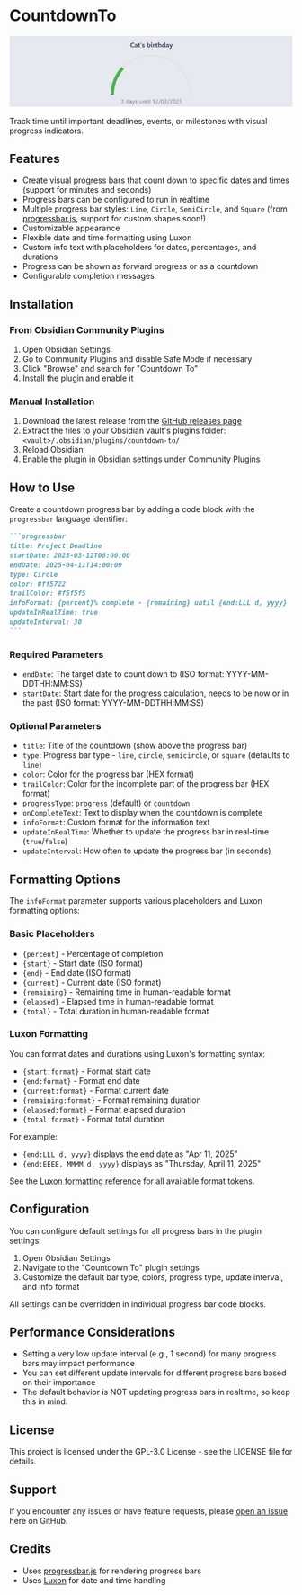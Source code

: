 # CountdownTo

![CountdownTo](./screenshot.png)

Track time until important deadlines, events, or milestones with visual progress indicators.

## Features

- Create visual progress bars that count down to specific dates and times (support for minutes and seconds)
- Progress bars can be configured to run in realtime
- Multiple progress bar styles: `Line`, `Circle`, `SemiCircle`, and `Square` (from [progressbar.js](https://kimmobrunfeldt.github.io/progressbar.js/), support for custom shapes soon!)
- Customizable appearance
- Flexible date and time formatting using Luxon
- Custom info text with placeholders for dates, percentages, and durations
- Progress can be shown as forward progress or as a countdown
- Configurable completion messages

## Installation

### From Obsidian Community Plugins

1. Open Obsidian Settings
2. Go to Community Plugins and disable Safe Mode if necessary
3. Click "Browse" and search for "Countdown To"
4. Install the plugin and enable it

### Manual Installation

1. Download the latest release from the [GitHub releases page](https://github.com/guicattani/countdown-to/releases)
2. Extract the files to your Obsidian vault's plugins folder: `<vault>/.obsidian/plugins/countdown-to/`
3. Reload Obsidian
4. Enable the plugin in Obsidian settings under Community Plugins

## How to Use

Create a countdown progress bar by adding a code block with the `progressbar` language identifier:

````markdown
```progressbar
title: Project Deadline
startDate: 2025-03-12T08:00:00
endDate: 2025-04-11T14:00:00
type: Circle
color: #ff5722
trailColor: #f5f5f5
infoFormat: {percent}% complete - {remaining} until {end:LLL d, yyyy}
updateInRealTime: true
updateInterval: 30
```
````

### Required Parameters

- `endDate`: The target date to count down to (ISO format: YYYY-MM-DDTHH:MM:SS)
- `startDate`: Start date for the progress calculation, needs to be now or in the past (ISO format: YYYY-MM-DDTHH:MM:SS)

### Optional Parameters

- `title`: Title of the countdown (show above the progress bar)
- `type`: Progress bar type - `line`, `circle`, `semicircle`, or `square` (defaults to `line`)
- `color`: Color for the progress bar (HEX format)
- `trailColor`: Color for the incomplete part of the progress bar (HEX format)
- `progressType`: `progress` (default) or `countdown`
- `onCompleteText`: Text to display when the countdown is complete
- `infoFormat`: Custom format for the information text
- `updateInRealTime`: Whether to update the progress bar in real-time (`true`/`false`)
- `updateInterval`: How often to update the progress bar (in seconds)

## Formatting Options

The `infoFormat` parameter supports various placeholders and Luxon formatting options:

### Basic Placeholders

- `{percent}` - Percentage of completion
- `{start}` - Start date (ISO format)
- `{end}` - End date (ISO format)
- `{current}` - Current date (ISO format)
- `{remaining}` - Remaining time in human-readable format
- `{elapsed}` - Elapsed time in human-readable format
- `{total}` - Total duration in human-readable format

### Luxon Formatting

You can format dates and durations using Luxon's formatting syntax:

- `{start:format}` - Format start date
- `{end:format}` - Format end date
- `{current:format}` - Format current date
- `{remaining:format}` - Format remaining duration
- `{elapsed:format}` - Format elapsed duration
- `{total:format}` - Format total duration

For example:
- `{end:LLL d, yyyy}` displays the end date as "Apr 11, 2025"
- `{end:EEEE, MMMM d, yyyy}` displays as "Thursday, April 11, 2025"

See the [Luxon formatting reference](https://moment.github.io/luxon/#/formatting?id=table-of-tokens) for all available format tokens.

## Configuration

You can configure default settings for all progress bars in the plugin settings:

1. Open Obsidian Settings
2. Navigate to the "Countdown To" plugin settings
3. Customize the default bar type, colors, progress type, update interval, and info format

All settings can be overridden in individual progress bar code blocks.

## Performance Considerations

- Setting a very low update interval (e.g., 1 second) for many progress bars may impact performance
- You can set different update intervals for different progress bars based on their importance
- The default behavior is NOT updating progress bars in realtime, so keep this in mind.

## License

This project is licensed under the GPL-3.0 License - see the LICENSE file for details.

## Support

If you encounter any issues or have feature requests, please [open an issue](https://github.com/guicattani/countdown-to/issues) here on GitHub.

## Credits

- Uses [progressbar.js](https://kimmobrunfeldt.github.io/progressbar.js/) for rendering progress bars
- Uses [Luxon](https://moment.github.io/luxon/) for date and time handling
